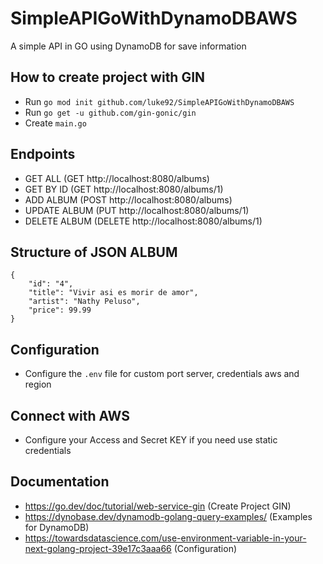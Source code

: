 # SimpleAPIGoWithDynamoDBAWS
A simple API in GO using DynamoDB for save information

## How to create project with GIN
- Run `go mod init github.com/luke92/SimpleAPIGoWithDynamoDBAWS`
- Run `go get -u github.com/gin-gonic/gin`
- Create `main.go`

## Endpoints
- GET ALL (GET http://localhost:8080/albums)
- GET BY ID (GET http://localhost:8080/albums/1)
- ADD ALBUM (POST http://localhost:8080/albums)
- UPDATE ALBUM (PUT http://localhost:8080/albums/1)
- DELETE ALBUM (DELETE http://localhost:8080/albums/1)

## Structure of JSON ALBUM
```
{
    "id": "4",
    "title": "Vivir asi es morir de amor",
    "artist": "Nathy Peluso",
    "price": 99.99
}
```

## Configuration
- Configure the `.env` file for custom port server, credentials aws and region

## Connect with AWS
- Configure your Access and Secret KEY if you need use static credentials

## Documentation
- https://go.dev/doc/tutorial/web-service-gin (Create Project GIN)
- https://dynobase.dev/dynamodb-golang-query-examples/ (Examples for DynamoDB)
- https://towardsdatascience.com/use-environment-variable-in-your-next-golang-project-39e17c3aaa66 (Configuration)